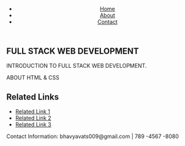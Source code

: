 <!DOCTYPE html>
<html lang="en">
<head>
    <meta charset="UTF-8">
    <meta name="viewport" content="width=device-width, initial-scale=1.0">
    <title>Semantic HTML</title>
</head>
<body>
    <header>
        <nav>
            <ul>
                <li><a href="#home">Home</a></li>
                <li><a href="#about">About</a></li>
                <li><a href="#contact">Contact</a></li>
            </ul>
        </nav>
    </header>
    <main>
        <article>
            <h1>FULL STACK WEB DEVELOPMENT</h1>
            <p> INTRODUCTION TO FULL STACK WEB DEVELOPMENT.</p>
            <p> ABOUT HTML & CSS </p>
        </article>
        <aside>
            <h2>Related Links</h2>
            <ul>
                <li><a href="https://www.geeksforgeeks.org/what-is-full-stack-development/">Related Link 1</a></li>
                <li><a href="https://www.w3schools.com/whatis/whatis_fullstack.asp">Related Link 2</a></li>
                <li><a href="https://www.geeksforgeeks.org/html-css/">Related Link 3</a></li>
            </ul>
        </aside>
    </main>
    <footer>
        <p>Contact Information: bhavyavats009@gmail.com | 789 -4567 -8080</p>
    </footer>
</body>
</html>
  
